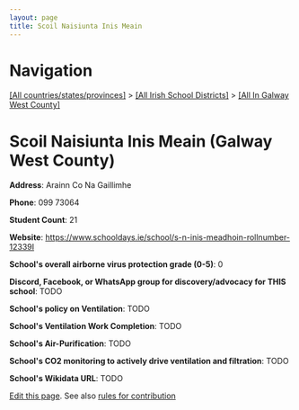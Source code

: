 ```yaml
---
layout: page
title: Scoil Naisiunta Inis Meain
---
```

# Navigation

[[All countries/states/provinces]](../../..) > [[All Irish School Districts]](../..) > [[All In Galway West County]](..)

# Scoil Naisiunta Inis Meain (Galway West County)

**Address**: Arainn Co Na Gaillimhe

**Phone**: 099 73064

**Student Count**: 21

**Website**: <https://www.schooldays.ie/school/s-n-inis-meadhoin-rollnumber-12339I>

**School's overall airborne virus protection grade (0-5)**: 0

**Discord, Facebook, or WhatsApp group for discovery/advocacy for THIS school**: TODO

**School's policy on Ventilation**: TODO

**School's Ventilation Work Completion**: TODO

**School's Air-Purification**: TODO

**School's CO2 monitoring to actively drive ventilation and filtration**: TODO

**School's Wikidata URL**: TODO


[Edit this page](https://github.com/ventilate-schools/Ireland/edit/main/./Galway_West_County/Scoil_Naisiunta_Inis_Meain.md). See also [rules for contribution](../../../contribution-rules/)